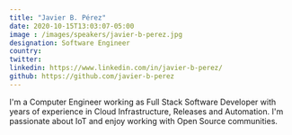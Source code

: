```yaml
---
title: "Javier B. Pérez"
date: 2020-10-15T13:03:07-05:00
image : /images/speakers/javier-b-perez.jpg
designation: Software Engineer
country: 
twitter: 
linkedin: https://www.linkedin.com/in/javier-b-perez/
github: https://github.com/javier-b-perez
---
```


I'm a Computer Engineer working as Full Stack Software Developer with years of experience in Cloud Infrastructure, Releases and Automation.
I'm passionate about IoT and enjoy working with Open Source communities. 

